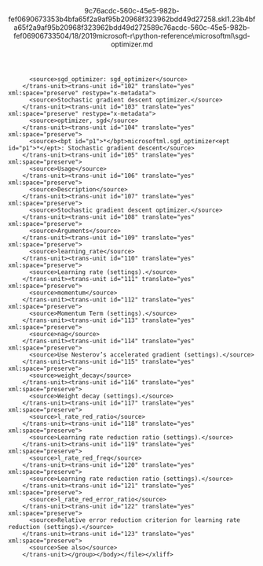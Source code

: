 <?xml version="1.0"?><xliff version="1.2" xmlns="urn:oasis:names:tc:xliff:document:1.2" xmlns:xsi="http://www.w3.org/2001/XMLSchema-instance" xsi:schemaLocation="urn:oasis:names:tc:xliff:document:1.2 xliff-core-1.2-transitional.xsd"><file datatype="xml" original="sgd-optimizer.md" source-language="en-US" target-language="en-US"><header><tool tool-id="mdxliff" tool-name="mdxliff" tool-version="1.0-d1654b2" tool-company="Microsoft" /><xliffext:skl_file_name xmlns:xliffext="urn:microsoft:content:schema:xliffextensions">9c76acdc-560c-45e5-982b-fef0690673353b4bfa65f2a9af95b20968f323962bdd49d27258.skl</xliffext:skl_file_name><xliffext:version xmlns:xliffext="urn:microsoft:content:schema:xliffextensions">1.2</xliffext:version><xliffext:ms.openlocfilehash xmlns:xliffext="urn:microsoft:content:schema:xliffextensions">3b4bfa65f2a9af95b20968f323962bdd49d27258</xliffext:ms.openlocfilehash><xliffext:ms.sourcegitcommit xmlns:xliffext="urn:microsoft:content:schema:xliffextensions">9c76acdc-560c-45e5-982b-fef069067335</xliffext:ms.sourcegitcommit><xliffext:ms.lasthandoff xmlns:xliffext="urn:microsoft:content:schema:xliffextensions">04/18/2019</xliffext:ms.lasthandoff><xliffext:ms.openlocfilepath xmlns:xliffext="urn:microsoft:content:schema:xliffextensions">microsoft-r\python-reference\microsoftml\sgd-optimizer.md</xliffext:ms.openlocfilepath></header><body><group id="content" extype="content"><trans-unit id="101" translate="yes" xml:space="preserve" restype="x-metadata">
          <source>sgd_optimizer: sgd_optimizer</source>
        </trans-unit><trans-unit id="102" translate="yes" xml:space="preserve" restype="x-metadata">
          <source>Stochastic gradient descent optimizer.</source>
        </trans-unit><trans-unit id="103" translate="yes" xml:space="preserve" restype="x-metadata">
          <source>optimizer, sgd</source>
        </trans-unit><trans-unit id="104" translate="yes" xml:space="preserve">
          <source><bpt id="p1">*</bpt>microsoftml.sgd_optimizer<ept id="p1">*</ept>: Stochastic gradient descent</source>
        </trans-unit><trans-unit id="105" translate="yes" xml:space="preserve">
          <source>Usage</source>
        </trans-unit><trans-unit id="106" translate="yes" xml:space="preserve">
          <source>Description</source>
        </trans-unit><trans-unit id="107" translate="yes" xml:space="preserve">
          <source>Stochastic gradient descent optimizer.</source>
        </trans-unit><trans-unit id="108" translate="yes" xml:space="preserve">
          <source>Arguments</source>
        </trans-unit><trans-unit id="109" translate="yes" xml:space="preserve">
          <source>learning_rate</source>
        </trans-unit><trans-unit id="110" translate="yes" xml:space="preserve">
          <source>Learning rate (settings).</source>
        </trans-unit><trans-unit id="111" translate="yes" xml:space="preserve">
          <source>momentum</source>
        </trans-unit><trans-unit id="112" translate="yes" xml:space="preserve">
          <source>Momentum Term (settings).</source>
        </trans-unit><trans-unit id="113" translate="yes" xml:space="preserve">
          <source>nag</source>
        </trans-unit><trans-unit id="114" translate="yes" xml:space="preserve">
          <source>Use Nesterov’s accelerated gradient (settings).</source>
        </trans-unit><trans-unit id="115" translate="yes" xml:space="preserve">
          <source>weight_decay</source>
        </trans-unit><trans-unit id="116" translate="yes" xml:space="preserve">
          <source>Weight decay (settings).</source>
        </trans-unit><trans-unit id="117" translate="yes" xml:space="preserve">
          <source>l_rate_red_ratio</source>
        </trans-unit><trans-unit id="118" translate="yes" xml:space="preserve">
          <source>Learning rate reduction ratio (settings).</source>
        </trans-unit><trans-unit id="119" translate="yes" xml:space="preserve">
          <source>l_rate_red_freq</source>
        </trans-unit><trans-unit id="120" translate="yes" xml:space="preserve">
          <source>Learning rate reduction ratio (settings).</source>
        </trans-unit><trans-unit id="121" translate="yes" xml:space="preserve">
          <source>l_rate_red_error_ratio</source>
        </trans-unit><trans-unit id="122" translate="yes" xml:space="preserve">
          <source>Relative error reduction criterion for learning rate reduction (settings).</source>
        </trans-unit><trans-unit id="123" translate="yes" xml:space="preserve">
          <source>See also</source>
        </trans-unit></group></body></file></xliff>